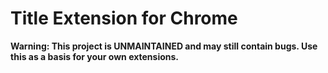 # Title Extension for Chrome

**Warning: This project is UNMAINTAINED and may still contain bugs. Use this as a basis for your own extensions.**
